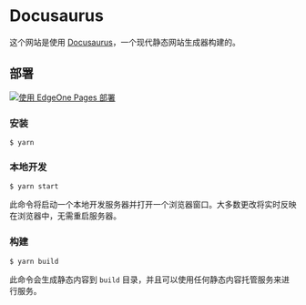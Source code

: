 # Docusaurus

这个网站是使用 [Docusaurus](https://docusaurus.io/)，一个现代静态网站生成器构建的。

## 部署

[![使用 EdgeOne Pages 部署](https://cdnstatic.tencentcs.com/edgeone/pages/deploy.svg)](https://console.cloud.tencent.com/edgeone/pages/new?from=github&template=docusaurus-template)

### 安装

```
$ yarn
```

### 本地开发

```
$ yarn start
```

此命令将启动一个本地开发服务器并打开一个浏览器窗口。大多数更改将实时反映在浏览器中，无需重启服务器。

### 构建

```
$ yarn build
```

此命令会生成静态内容到 `build` 目录，并且可以使用任何静态内容托管服务来进行服务。